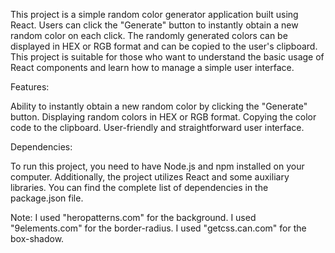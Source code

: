 This project is a simple random color generator application built using React. Users can click the "Generate" button to instantly obtain a new random color on each click. The randomly generated colors can be displayed in HEX or RGB format and can be copied to the user's clipboard. This project is suitable for those who want to understand the basic usage of React components and learn how to manage a simple user interface.

Features:

Ability to instantly obtain a new random color by clicking the "Generate" button.
Displaying random colors in HEX or RGB format.
Copying the color code to the clipboard.
User-friendly and straightforward user interface.

Dependencies:

To run this project, you need to have Node.js and npm installed on your computer.
Additionally, the project utilizes React and some auxiliary libraries.
You can find the complete list of dependencies in the package.json file.

Note:
I used "heropatterns.com" for the background.
I used "9elements.com" for the border-radius.
I used "getcss.can.com" for the box-shadow.
